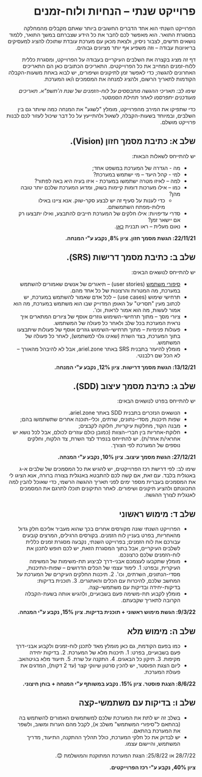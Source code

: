 <div dir='rtl' lang='he'>

# פרוייקט שנתי – הנחיות ולוח-זמנים

הפרוייקט השנתי הוא אחד הדברים החשובים ביותר שאתם מקבלים מהמחלקה במסגרת התואר. הוא מאפשר לכם לחבר את כל הידע שצברתם במשך התואר, ללמוד נושאים חדשים, לצבור ניסיון, ולצאת מכאן עם מערכת עובדת שתוכלו להציג למעסיקים בריאיונות עבודה – וזה משפיע אף יותר מציונים גבוהים. 

דף זה מציג בקצרה את השלבים העיקריים בעבודה על הפרוייקט, ומסגרת כללית ללוח-זמנים המחייב את כל הפרוייקטים. התאריכים הכתובים כאן הם התאריכים האחרונים להגשה; כדי לאפשר זמן לתיקונים ושיפורים, יש לבוא באחת משעות-הקבלה הקודמות לתאריך הרשום, ולהציג למנחה את המסמכים ו/או המערכת.

*שימו לב: תאריכי ההגשה מתבססים על לוח-הזמנים של שנת ה'תשפ"א. תאריכים מעודכנים יתפרסמו לאחר תחילת הסמסטר.*

כדי שתפיקו את המירב מהפרוייקט, מומלץ "לשגע" את המנחה כמה שיותר גם בין השלבים, ובמיוחד בשעות-הקבלה, לשאול ולהתייעץ על כל דבר שיכול לעזור לכם לבנות פרוייקט מושלם. 

## שלב א: כתיבת מסמך חזון (Vision). 
יש להתייחס לשאלות הבאות:
* מה - הגדרה של המערכת במשפט אחד;
* למי - קהל היעד – מי ישתמש במערכת?
* למה – לאיזו מטרה ישתמשו במערכת - איזו בעיה היא באה לפתור?
* כמו – אילו מערכות דומות קיימות בשוק, ומדוע המערכת שלכם יותר טובה מהן? 
	*  כדי לענות על סעיף זה יש לבצע סקר-שוק. אנא ציינו באילו מילות-מפתח השתמשתם.
* סדרי עדיפויות: אילו חלקים של המערכת חייבים להתבצע, ואילו יתבצעו רק אם יישאר זמן?
* נאום מעלית – ראו תבנית
 [כאן](http://ariel.zone/Content/Vision_Statement.doc).

**22/11/21: הגשת מסמך חזון.     ציון 8%, נקבע ע"י המנחה.**

## שלב ב: כתיבת מסמך דרישות (SRS). 
יש להתייחס לנושאים הבאים:
* [סיפורי משתמש](https://he.wikipedia.org/wiki/%D7%A1%D7%99%D7%A4%D7%95%D7%A8_%D7%9E%D7%A9%D7%AA%D7%9E%D7%A9) (user stories) – תיאורים של אנשים שאמורים להשתמש במערכת, מה המטרות והרצונות של כל אחד מהם.
* תרחישי שימוש (use cases) – לכל אדם שאמור להשתמש במערכת, יש לכתוב מעין "תסריט" על האופן המדוייק שבו הוא משתמש במערכת, מה הוא אמור לעשות, מה הוא אמור לראות, וכו'.
* ציורי מסך – מתוך תרחישי-השימוש גוזרים אוסף של ציורים המתארים איך נראית המערכת בכל שלב ולאחר כל פעולה של המשתמש. 
* פעולות פנימיות – מתוך תרחישי-השימוש גוזרים אוסף של פעולות שיתבצעו בתוך המערכת, בצד השרת  (שאינו גלוי למשתמש), לאחר כל פעולה של המשתמש.
* מומלץ להיעזר בתבנית SRS באתר ariel.zone, אבל לא להיבהל מהאורך – לא הכל שם רלבנטי.

**13/12/21: הגשת מסמך דרישות.     ציון 12%, נקבע ע"י המנחה.**

## שלב ג: כתיבת מסמך עיצוב (SDD). 
יש להתייחס בפרט לנושאים הבאים:
* הנושאים הנזכרים בתבנית SDD באתר ariel.zone.
* שפות תיכנות, מסדי-נתונים, שרתים, וכלי-תוכנה אחרים שתשתמשו בהם;
* מבנה הקוד, מחלקות עיקריות, חלוקה לקבצים;
* חלוקת-אחריות בין חברי-הצוות (כמובן כולם עוזרים לכולם, אבל לכל נושא יש אחראי/ת אחד/ת).
יש להתייחס בנפרד לצד השרת, צד הלקוח, וחלקים נוספים של המערכת לפי הצורך.

**27/12/21: הגשת מסמך עיצוב.      ציון 10%, נקבע ע"י המנחה.**

שימו לב: לפי דרישת רכז הפרוייקטים, יש להגיש את כל המסמכים של שלבים א-ג באנגלית בלבד. עם זאת, אם קשה לכם להתבטא באנגלית בצורה ברורה, אנא הציגו לי את המסמכים בעברית מספר ימים לפני תאריך ההגשה הרשמי, כדי שאוכל להבין למה התכוונתם ולהציע תיקונים ושיפורים. לאחר התיקונים תוכלו לתרגם את המסמכים לאנגלית לצורך ההגשה.

## שלב ד: מימוש ראשוני 
* הפרוייקט השנתי שונה מקורסים אחרים בכך שהוא מעביר אליכם חלק גדול מהאחריות, בפרט בעניין לוח הזמנים. בקורסים הרגילים, המרצים קובעים עבורכם את לוח הזמנים; בפרוייקט השנתי, נקבעה מסגרת זמנים כללית לשלבים העיקריים, אבל בתוך המסגרת הזאת, יש לכם חופש לתכנן את לוח-הזמנים שלכם כרצונכם. 
* מומלץ שתקבעו לעצמכם אבני-דרך לביצוע תת-משימות של המשימה העיקרית, ובפרט:
        1. לימוד עצמי של הכלים הדרושים – שפות-התיכנות, מסדי-הנתונים, השרתים, וכו'.
        2. תיכנות החלקים העיקרים של המערכת על המחשב שלכם, להיכרות עם הכלים והאתגרים.
        3. תוכנית בדיקות: בדיקות-יחידה ובדיקות עם משתמשי-קצה.
* מומלץ לקבוע תת-משימה פעם בשבועיים, ולהגיש אותה בשעת-הקבלה הקרובה לתאריך שקבעתם.

**9/3/22: הגשת מימוש ראשוני + תוכנית בדיקות.    ציון 15%, נקבע ע"י המנחה.**

## שלב ה: מימוש מלא
* כמו בפעם הקודמת, גם כאן מומלץ מאד לתכנן לוח-זמנים ולקבוע אבני-דרך פעם בשבועיים, בפרט:
        1. תיכנות מלא של המערכת.
        2. בדיקות יחידה מקיפות.
        3. תיקון כל הבאגים.
        4. התקנה על שרת.
        5. תיעוד מלא בגיטהאב.
* ליום הצגת הפוסטר, יש להכין סרטון שיווקי קצר (עד 2 דקות), המדגים את פעולת המערכת.

**8/6/22: הצגת פוסטר.     ציון 15%. נקבע במשותף ע"י המנחה + בוחן חיצוני.**

## שלב ו: בדיקות עם משתמשי-קצה
* בשלב זה יש לתת את המערכת שלכם למשתמשים האמורים להשתמש בה (בהתאם ל"סיפורי המשתמש" משלב א), לקבל מהם הערות ומשוב, ולשפר את המערכת בהתאם.
*  יש לבדוק את כל חלקי המערכת, כולל תהליך ההתקנה, התיעוד, מדריך המשתמש, והיישום עצמו.

28/7/22 או 25/8/22:  הצגת המערכת המתוקנת והמושלמת 😊.

**ציון 40%, נקבע ע"י רכז הפרוייקטים.**

</div>